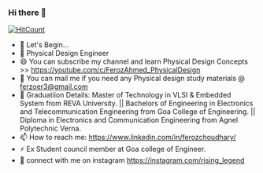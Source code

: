 ### Hi there 👋
[![HitCount](http://hits.dwyl.com/{ferozer}/{ferozer}.svg)](http://hits.dwyl.com/{ferozer}/{ferozer})

- 🔭 Let's Begin...
- 🌱 Physical Design Engineer
- 😄 You can subscribe my channel and learn Physical Design Concepts >> https://youtube.com/c/FerozAhmed_PhysicalDesign
- 💬 You can mail me if you need any Physical design study materials @ ferzoer3@gmail.com
- 👯 Graduatiion Details: Master of Technology in VLSI & Embedded System from REVA University. ||
                           Bachelors of Engineering in Electronics and Telecommunication Engineering from Goa College of Engineering. ||
                           Diploma in Electronics and Communication Engineering from Agnel Polytechnic Verna.
- 📫 How to reach me: https://www.linkedin.com/in/ferozchoudhary/
- ⚡ Ex Student council member at Goa college of Engineer.
- 💬 connect with me on instagram https://instagram.com/rising_legend
